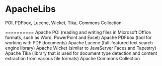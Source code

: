ApacheLibs
==========

POI, PDFbox, Lucene, Wicket, Tika, Commons Collection

==========
Apache POI (reading and writing files in Microsoft Office formats, such as Word, PowerPoint and Excel)
Apache PDFbox (tool for working with PDF documents)
Apache Lucene (full-featured text search engine library)
Apache Wicket (similar to JavaServer Faces and Tapestry)
Apache Tika (library that is used for document type detection and content extraction from various file formats)
Apache Commons Collection
